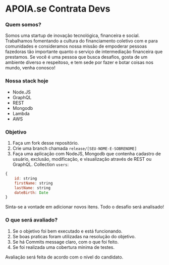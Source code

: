 # APOIA.se Contrata Devs

### Quem somos?

Somos uma startup de inovação tecnológica, financeira e social. Trabalhamos fomentando a cultura do financiamento coletivo com e para comunidades e consideramos nossa missão de empoderar pessoas fazedoras tão importante quanto o serviço de intermediação financeira que prestamos. Se você é uma pessoa que busca desafios, gosta de um ambiente diverso e respeitoso, e tem sede por fazer e botar coisas nos mundo, venha conosco!

### Nossa stack hoje

- Node.JS
- GraphQL
- REST
- Mongodb
- Lambda
- AWS

### Objetivo

1. Faça um fork desse repositório.
2. Crie uma branch chamada `release/[SEU-NOME-E-SOBRENOME]`
3. Faça uma aplicação com NodeJS, Mongodb que contenha cadastro de usuário, exclusão, modificação, e visualização através de REST ou GraphQL.
Collection `users`:
```javascript
{
    id: string
    firstName: string
    lastName: string
    dateBirth: Date
}
```
Sinta-se a vontade em adicionar novos itens. Todo o desafio será analisado!

### O que será avaliado?

1. Se o objetivo foi bem executado e está funcionando.
2. Se boas praticas foram utilizadas na resolução do objetivo.
3. Se há Commits message claro, com o que foi feito.
4. Se foi realizada uma cobertura minima de testes.

Avaliação será feita de acordo com o nível do candidato.
